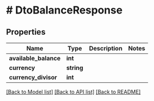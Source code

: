 # # DtoBalanceResponse

## Properties

Name | Type | Description | Notes
------------ | ------------- | ------------- | -------------
**available_balance** | **int** |  |
**currency** | **string** |  |
**currency_divisor** | **int** |  |

[[Back to Model list]](../../README.md#models) [[Back to API list]](../../README.md#endpoints) [[Back to README]](../../README.md)
